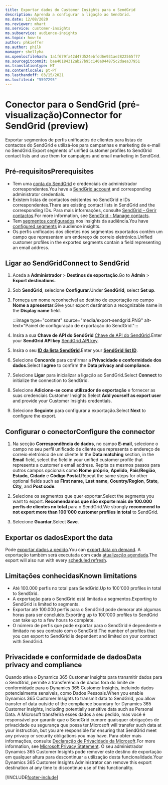 ```yaml
---
title: Exportar dados do Customer Insights para o SendGrid
description: Aprenda a configurar a ligação ao SendGrid.
ms.date: 12/08/2020
ms.reviewer: mhart
ms.service: customer-insights
ms.subservice: audience-insights
ms.topic: how-to
author: phkieffer
ms.author: philk
manager: shellyha
ms.openlocfilehash: 1a1f679fa42d47d524ebfdd6e931ae2822565f77
ms.sourcegitcommit: bae40184312ab27b95c140a044875c2daea37951
ms.translationtype: HT
ms.contentlocale: pt-PT
ms.lasthandoff: 03/15/2021
ms.locfileid: "5597295"
---
```

# <a name="connector-for-sendgrid-preview"></a><span data-ttu-id="83ab5-103">Conector para o SendGrid (pré-visualização)</span><span class="sxs-lookup"><span data-stu-id="83ab5-103">Connector for SendGrid (preview)</span></span>

<span data-ttu-id="83ab5-104">Exportar segmentos de perfis unificados de clientes para listas de contactos do SendGrid e utilizá-los para campanhas e marketing de e-mail no SendGrid.</span><span class="sxs-lookup"><span data-stu-id="83ab5-104">Export segments of unified customer profiles to SendGrid contact lists and use them for campaigns and email marketing in SendGrid.</span></span> 

## <a name="prerequisites"></a><span data-ttu-id="83ab5-105">Pré-requisitos</span><span class="sxs-lookup"><span data-stu-id="83ab5-105">Prerequisites</span></span>

-   <span data-ttu-id="83ab5-106">Tem uma [conta do SendGrid](https://sendgrid.com/) e credenciais de administrador correspondentes.</span><span class="sxs-lookup"><span data-stu-id="83ab5-106">You have a [SendGrid account](https://sendgrid.com/) and corresponding administrator credentials.</span></span>
-   <span data-ttu-id="83ab5-107">Existem listas de contactos existentes no SendGrid e IDs correspondentes.</span><span class="sxs-lookup"><span data-stu-id="83ab5-107">There are existing contact lists in SendGrid and the corresponding IDs.</span></span> <span data-ttu-id="83ab5-108">Para mais informações, consulte [SendGrid – Gerir contactos](https://sendgrid.com/docs/ui/managing-contacts/create-and-manage-contacts/#manage-contacts).</span><span class="sxs-lookup"><span data-stu-id="83ab5-108">For more information, see [SendGrid - Manage contacts](https://sendgrid.com/docs/ui/managing-contacts/create-and-manage-contacts/#manage-contacts).</span></span>
-   <span data-ttu-id="83ab5-109">Tem [segmentos configurados](segments.md) nos insights da audiência.</span><span class="sxs-lookup"><span data-stu-id="83ab5-109">You have [configured segments](segments.md) in audience insights.</span></span>
-   <span data-ttu-id="83ab5-110">Os perfis unificados dos clientes nos segmentos exportados contêm um campo que representam um endereço de correio eletrónico.</span><span class="sxs-lookup"><span data-stu-id="83ab5-110">Unified customer profiles in the exported segments contain a field representing an email address.</span></span>

## <a name="connect-to-sendgrid"></a><span data-ttu-id="83ab5-111">Ligar ao SendGrid</span><span class="sxs-lookup"><span data-stu-id="83ab5-111">Connect to SendGrid</span></span>

1. <span data-ttu-id="83ab5-112">Aceda a **Administrador** > **Destinos de exportação**.</span><span class="sxs-lookup"><span data-stu-id="83ab5-112">Go to **Admin** > **Export destinations**.</span></span>

1. <span data-ttu-id="83ab5-113">Sob **SendGrid**, selecione **Configurar**.</span><span class="sxs-lookup"><span data-stu-id="83ab5-113">Under **SendGrid**, select **Set up**.</span></span>

1. <span data-ttu-id="83ab5-114">Forneça um nome reconhecível ao destino de exportação no campo **Nome a apresentar**.</span><span class="sxs-lookup"><span data-stu-id="83ab5-114">Give your export destination a recognizable name in the **Display name** field.</span></span>

   :::image type="content" source="media/export-sendgrid.PNG" alt-text="Painel de configuração de exportação do SendGrid.":::

1. <span data-ttu-id="83ab5-116">Insira a sua **Chave de API do SendGrid** [Chave de API do SendGrid](https://sendgrid.com/docs/ui/account-and-settings/api-keys/).</span><span class="sxs-lookup"><span data-stu-id="83ab5-116">Enter your **SendGrid API key** [SendGrid API key](https://sendgrid.com/docs/ui/account-and-settings/api-keys/).</span></span>

1. <span data-ttu-id="83ab5-117">Insira o seu **[ID da lista SendGrid](https://sendgrid.com/docs/ui/managing-contacts/create-and-manage-contacts/#manage-contacts)**.</span><span class="sxs-lookup"><span data-stu-id="83ab5-117">Enter your **[SendGrid list ID](https://sendgrid.com/docs/ui/managing-contacts/create-and-manage-contacts/#manage-contacts)**.</span></span>

1. <span data-ttu-id="83ab5-118">Selecione **Concordo** para confirmar a **Privacidade e conformidade dos dados**.</span><span class="sxs-lookup"><span data-stu-id="83ab5-118">Select **I agree** to confirm the **Data privacy and compliance**.</span></span>

1. <span data-ttu-id="83ab5-119">Selecione **Ligar** para inicializar a ligação ao SendGrid.</span><span class="sxs-lookup"><span data-stu-id="83ab5-119">Select **Connect** to initialize the connection to SendGrid.</span></span>

1. <span data-ttu-id="83ab5-120">Selecione **Adicione-se como utilizador de exportação** e fornecer as suas credenciais Customer Insights.</span><span class="sxs-lookup"><span data-stu-id="83ab5-120">Select **Add yourself as export user** and provide your Customer Insights credentials.</span></span>

1. <span data-ttu-id="83ab5-121">Selecione **Seguinte** para configurar a exportação.</span><span class="sxs-lookup"><span data-stu-id="83ab5-121">Select **Next** to configure the export.</span></span>

## <a name="configure-the-connector"></a><span data-ttu-id="83ab5-122">Configurar o conector</span><span class="sxs-lookup"><span data-stu-id="83ab5-122">Configure the connector</span></span>

1. <span data-ttu-id="83ab5-123">Na secção **Correspondência de dados**, no campo **E-mail**, selecione o campo no seu perfil unificado de cliente que representa o endereço de correio eletrónico de um cliente.</span><span class="sxs-lookup"><span data-stu-id="83ab5-123">In the **Data matching** section, in the **Email** field, select the field in your unified customer profile that represents a customer's email address.</span></span> <span data-ttu-id="83ab5-124">Repita os mesmos passos para outros campos opcionais como **Nome próprio**, **Apelido**, **País/Região**, **Estado**, **Cidade** e **Código Postal**.</span><span class="sxs-lookup"><span data-stu-id="83ab5-124">Repeat the same steps for other optional fields such as **First name**, **Last name**, **Country/Region**, **State**, **City**, and **Post code**.</span></span>

1. <span data-ttu-id="83ab5-125">Selecione os segmentos que quer exportar.</span><span class="sxs-lookup"><span data-stu-id="83ab5-125">Select the segments you want to export.</span></span> <span data-ttu-id="83ab5-126">**Recomendamos que não exporte mais de 100.000 perfis de clientes no total** para o SendGrid.</span><span class="sxs-lookup"><span data-stu-id="83ab5-126">We strongly **recommend to not export more than 100'000 customer profiles in total** to SendGrid.</span></span> 

1. <span data-ttu-id="83ab5-127">Selecione **Guardar**.</span><span class="sxs-lookup"><span data-stu-id="83ab5-127">Select **Save**.</span></span>

## <a name="export-the-data"></a><span data-ttu-id="83ab5-128">Exportar os dados</span><span class="sxs-lookup"><span data-stu-id="83ab5-128">Export the data</span></span>

<span data-ttu-id="83ab5-129">Pode [exportar dados a pedido](export-destinations.md).</span><span class="sxs-lookup"><span data-stu-id="83ab5-129">You can [export data on demand](export-destinations.md).</span></span> <span data-ttu-id="83ab5-130">A exportação também será executada com cada [atualização agendada](system.md#schedule-tab).</span><span class="sxs-lookup"><span data-stu-id="83ab5-130">The export will also run with every [scheduled refresh](system.md#schedule-tab).</span></span>

## <a name="known-limitations"></a><span data-ttu-id="83ab5-131">Limitações conhecidas</span><span class="sxs-lookup"><span data-stu-id="83ab5-131">Known limitations</span></span>

- <span data-ttu-id="83ab5-132">Até 100.000 perfis no total para SendGrid.</span><span class="sxs-lookup"><span data-stu-id="83ab5-132">Up to 100'000 profiles in total to SendGrid.</span></span>
- <span data-ttu-id="83ab5-133">A exportação para o SendGrid está limitada a segmentos.</span><span class="sxs-lookup"><span data-stu-id="83ab5-133">Exporting to SendGrid is limited to segments.</span></span>
- <span data-ttu-id="83ab5-134">Exportar até 100.000 perfis para o SendGrid pode demorar até algumas horas para ser concluído.</span><span class="sxs-lookup"><span data-stu-id="83ab5-134">Exporting up to 100'000 profiles to SendGrid can take up to a few hours to complete.</span></span> 
- <span data-ttu-id="83ab5-135">O número de perfis que pode exportar para o SendGrid é dependente e limitado no seu contrato com o SendGrid.</span><span class="sxs-lookup"><span data-stu-id="83ab5-135">The number of profiles that you can export to SendGrid is dependent and limited on your contract with SendGrid.</span></span>

## <a name="data-privacy-and-compliance"></a><span data-ttu-id="83ab5-136">Privacidade e conformidade de dados</span><span class="sxs-lookup"><span data-stu-id="83ab5-136">Data privacy and compliance</span></span>

<span data-ttu-id="83ab5-137">Quando ativa o Dynamics 365 Customer Insights para transmitir dados para o SendGrid, permite a transferência de dados fora do limite de conformidade para o Dynamics 365 Customer Insights, incluindo dados potencialmente sensíveis, como Dados Pessoais.</span><span class="sxs-lookup"><span data-stu-id="83ab5-137">When you enable Dynamics 365 Customer Insights to transmit data to SendGrid, you allow transfer of data outside of the compliance boundary for Dynamics 365 Customer Insights, including potentially sensitive data such as Personal Data.</span></span> <span data-ttu-id="83ab5-138">A Microsoft transferirá esses dados a seu pedido, mas você é responsável por garantir que o SendGrid cumpre quaisquer obrigações de privacidade ou segurança que possa ter.</span><span class="sxs-lookup"><span data-stu-id="83ab5-138">Microsoft will transfer such data at your instruction, but you are responsible for ensuring that SendGrid meet any privacy or security obligations you may have.</span></span> <span data-ttu-id="83ab5-139">Para obter mais informações, consulte [Declaração de Privacidade da Microsoft](https://go.microsoft.com/fwlink/?linkid=396732).</span><span class="sxs-lookup"><span data-stu-id="83ab5-139">For more information, see [Microsoft Privacy Statement](https://go.microsoft.com/fwlink/?linkid=396732).</span></span>
<span data-ttu-id="83ab5-140">O seu administrador Dynamics 365 Customer Insights pode remover este destino de exportação em qualquer altura para descontinuar a utilização desta funcionalidade.</span><span class="sxs-lookup"><span data-stu-id="83ab5-140">Your Dynamics 365 Customer Insights Administrator can remove this export destination at any time to discontinue use of this functionality.</span></span>


[!INCLUDE[footer-include](../includes/footer-banner.md)]